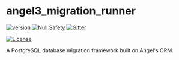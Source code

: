 # angel3_migration_runner
[![version](https://img.shields.io/badge/pub-v4.0.0-brightgreen)](https://pub.dartlang.org/packages/angel3_migration_runner)
[![Null Safety](https://img.shields.io/badge/null-safety-brightgreen)](https://dart.dev/null-safety)
[![Gitter](https://img.shields.io/gitter/room/angel_dart/discussion)](https://gitter.im/angel_dart/discussion)

[![License](https://img.shields.io/github/license/dukefirehawk/angel)](https://github.com/dukefirehawk/angel/tree/angel3/packages/orm/angel_migration_runner/LICENSE)

A PostgreSQL database migration framework built on Angel's ORM.
